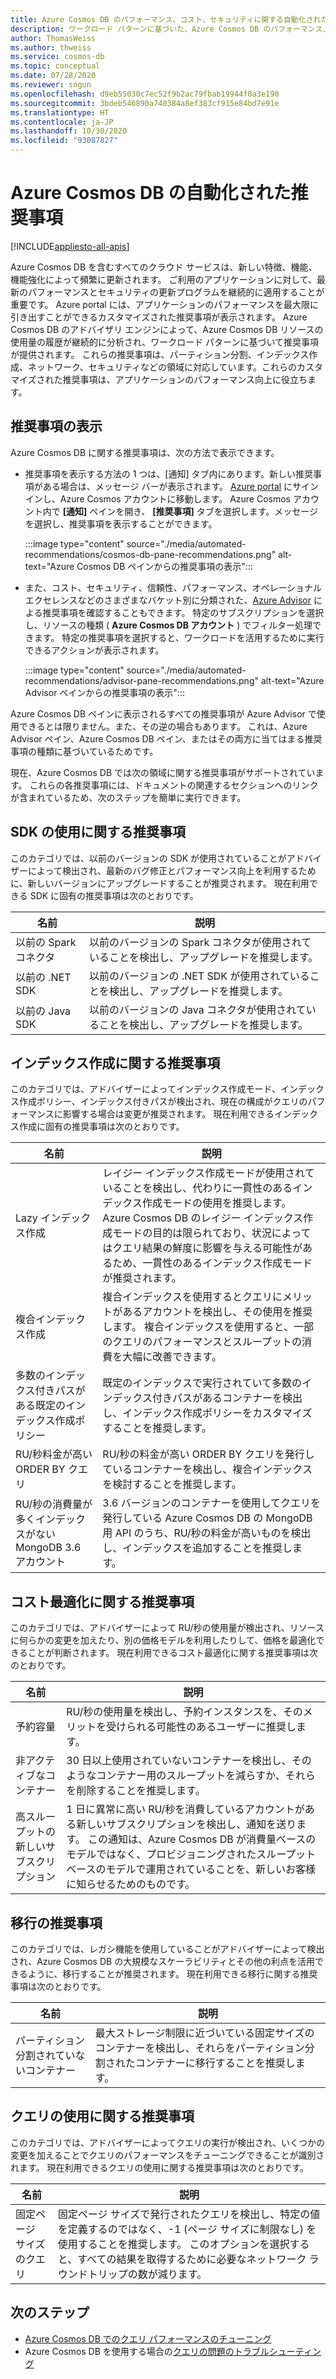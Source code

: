 ```yaml
---
title: Azure Cosmos DB のパフォーマンス、コスト、セキュリティに関する自動化された推奨事項
description: ワークロード パターンに基づいた、Azure Cosmos DB のパフォーマンス、コスト、セキュリティ、およびその他に関するカスタマイズされた推奨事項を表示する方法について説明します。
author: ThomasWeiss
ms.author: thweiss
ms.service: cosmos-db
ms.topic: conceptual
ms.date: 07/28/2020
ms.reviewer: sngun
ms.openlocfilehash: d9eb55030c7ec52f9b2ac79fbab19944f0a3e190
ms.sourcegitcommit: 3bdeb546890a740384a8ef383cf915e84bd7e91e
ms.translationtype: HT
ms.contentlocale: ja-JP
ms.lasthandoff: 10/30/2020
ms.locfileid: "93087827"
---
```

# <a name="automated-recommendations-for-azure-cosmos-db"></a>Azure Cosmos DB の自動化された推奨事項
[!INCLUDE[appliesto-all-apis](includes/appliesto-all-apis.md)]

Azure Cosmos DB を含むすべてのクラウド サービスは、新しい特徴、機能、機能強化によって頻繁に更新されます。 ご利用のアプリケーションに対して、最新のパフォーマンスとセキュリティの更新プログラムを継続的に適用することが重要です。 Azure portal には、アプリケーションのパフォーマンスを最大限に引き出すことができるカスタマイズされた推奨事項が表示されます。 Azure Cosmos DB のアドバイザリ エンジンによって、Azure Cosmos DB リソースの使用量の履歴が継続的に分析され、ワークロード パターンに基づいて推奨事項が提供されます。 これらの推奨事項は、パーティション分割、インデックス作成、ネットワーク、セキュリティなどの領域に対応しています。これらのカスタマイズされた推奨事項は、アプリケーションのパフォーマンス向上に役立ちます。

## <a name="view-recommendations"></a>推奨事項の表示

Azure Cosmos DB に関する推奨事項は、次の方法で表示できます。

- 推奨事項を表示する方法の 1 つは、[通知] タブ内にあります。新しい推奨事項がある場合は、メッセージ バーが表示されます。 [Azure portal](https://portal.azure.com) にサインインし、Azure Cosmos アカウントに移動します。 Azure Cosmos アカウント内で **[通知]** ペインを開き、 **[推奨事項]** タブを選択します。メッセージを選択し、推奨事項を表示することができます。  

   :::image type="content" source="./media/automated-recommendations/cosmos-db-pane-recommendations.png" alt-text="Azure Cosmos DB ペインからの推奨事項の表示":::

- また、コスト、セキュリティ、信頼性、パフォーマンス、オペレーショナル エクセレンスなどのさまざまなバケット別に分類された、[Azure Advisor](../advisor/advisor-overview.md) による推奨事項を確認することもできます。 特定のサブスクリプションを選択し、リソースの種類 ( **Azure Cosmos DB アカウント** ) でフィルター処理できます。  特定の推奨事項を選択すると、ワークロードを活用するために実行できるアクションが表示されます。

   :::image type="content" source="./media/automated-recommendations/advisor-pane-recommendations.png" alt-text="Azure Advisor ペインからの推奨事項の表示":::

Azure Cosmos DB ペインに表示されるすべての推奨事項が Azure Advisor で使用できるとは限りません。また、その逆の場合もあります。 これは、Azure Advisor ペイン、Azure Cosmos DB ペイン、またはその両方に当てはまる推奨事項の種類に基づいているためです。

現在、Azure Cosmos DB では次の領域に関する推奨事項がサポートされています。 これらの各推奨事項には、ドキュメントの関連するセクションへのリンクが含まれているため、次のステップを簡単に実行できます。

## <a name="sdk-usage-recommendations"></a>SDK の使用に関する推奨事項

このカテゴリでは、以前のバージョンの SDK が使用されていることがアドバイザーによって検出され、最新のバグ修正とパフォーマンス向上を利用するために、新しいバージョンにアップグレードすることが推奨されます。 現在利用できる SDK に固有の推奨事項は次のとおりです。

|名前  |説明  |
|---------|---------|
| 以前の Spark コネクタ | 以前のバージョンの Spark コネクタが使用されていることを検出し、アップグレードを推奨します。 |
| 以前の .NET SDK | 以前のバージョンの .NET SDK が使用されていることを検出し、アップグレードを推奨します。 |
| 以前の Java SDK | 以前のバージョンの Java コネクタが使用されていることを検出し、アップグレードを推奨します。 |

## <a name="indexing-recommendations"></a>インデックス作成に関する推奨事項

このカテゴリでは、アドバイザーによってインデックス作成モード、インデックス作成ポリシー、インデックス付きパスが検出され、現在の構成がクエリのパフォーマンスに影響する場合は変更が推奨されます。 現在利用できるインデックス作成に固有の推奨事項は次のとおりです。

|名前  |説明  |
|---------|---------|
| Lazy インデックス作成 | レイジー インデックス作成モードが使用されていることを検出し、代わりに一貫性のあるインデックス作成モードの使用を推奨します。 Azure Cosmos DB のレイジー インデックス作成モードの目的は限られており、状況によってはクエリ結果の鮮度に影響を与える可能性があるため、一貫性のあるインデックス作成モードが推奨されます。 |
| 複合インデックス作成| 複合インデックスを使用するとクエリにメリットがあるアカウントを検出し、その使用を推奨します。 複合インデックスを使用すると、一部のクエリのパフォーマンスとスループットの消費を大幅に改善できます。|
| 多数のインデックス付きパスがある既定のインデックス作成ポリシー | 既定のインデックスで実行されていて多数のインデックス付きパスがあるコンテナーを検出し、インデックス作成ポリシーをカスタマイズすることを推奨します。|
| RU/秒料金が高い ORDER BY クエリ| RU/秒の料金が高い ORDER BY クエリを発行しているコンテナーを検出し、複合インデックスを検討することを推奨します。|
| RU/秒の消費量が多くインデックスがない MongoDB 3.6 アカウント| 3\.6 バージョンのコンテナーを使用してクエリを発行している Azure Cosmos DB の MongoDB 用 API のうち、RU/秒の料金が高いものを検出し、インデックスを追加することを推奨します。|

## <a name="cost-optimization-recommendations"></a>コスト最適化に関する推奨事項

このカテゴリでは、アドバイザーによって RU/秒の使用量が検出され、リソースに何らかの変更を加えたり、別の価格モデルを利用したりして、価格を最適化できることが判断されます。 現在利用できるコスト最適化に関する推奨事項は次のとおりです。

|名前  |説明  |
|---------|---------|
| 予約容量 | RU/秒の使用量を検出し、予約インスタンスを、そのメリットを受けられる可能性のあるユーザーに推奨します。 |
| 非アクティブなコンテナー | 30 日以上使用されていないコンテナーを検出し、そのようなコンテナー用のスループットを減らすか、それらを削除することを推奨します。|
| 高スループットの新しいサブスクリプション | 1 日に異常に高い RU/秒を消費しているアカウントがある新しいサブスクリプションを検出し、通知を送ります。 この通知は、Azure Cosmos DB が消費量ベースのモデルではなく、プロビジョニングされたスループットベースのモデルで運用されていることを、新しいお客様に知らせるためのものです。 |

## <a name="migration-recommendations"></a>移行の推奨事項

このカテゴリでは、レガシ機能を使用していることがアドバイザーによって検出され、Azure Cosmos DB の大規模なスケーラビリティとその他の利点を活用できるように、移行することが推奨されます。 現在利用できる移行に関する推奨事項は次のとおりです。

|名前  |説明  |
|---------|---------|
| パーティション分割されていないコンテナー | 最大ストレージ制限に近づいている固定サイズのコンテナーを検出し、それらをパーティション分割されたコンテナーに移行することを推奨します。|

## <a name="query-usage-recommendations"></a>クエリの使用に関する推奨事項

このカテゴリでは、アドバイザーによってクエリの実行が検出され、いくつかの変更を加えることでクエリのパフォーマンスをチューニングできることが識別されます。 現在利用できるクエリの使用に関する推奨事項は次のとおりです。

|名前  |説明  |
|---------|---------|
| 固定ページ サイズのクエリ | 固定ページ サイズで発行されたクエリを検出し、特定の値を定義するのではなく、-1 (ページ サイズに制限なし) を使用することを推奨します。 このオプションを選択すると、すべての結果を取得するために必要なネットワーク ラウンドトリップの数が減ります。 |

## <a name="next-steps"></a>次のステップ

* [Azure Cosmos DB でのクエリ パフォーマンスのチューニング](sql-api-query-metrics.md)
* Azure Cosmos DB を使用する場合の[クエリの問題のトラブルシューティング](troubleshoot-query-performance.md)

